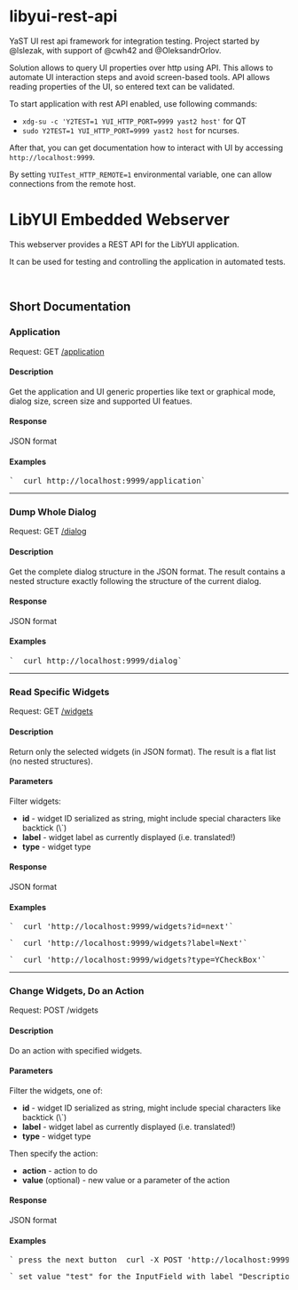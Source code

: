 # libyui-rest-api

YaST UI rest api framework for integration testing.
Project started by @lslezak, with support of @cwh42 and @OleksandrOrlov.

Solution allows to query UI properties over http using API. This allows to
automate UI interaction steps and avoid screen-based tools.
API allows reading properties of the UI, so entered text can be validated.

To start application with rest API enabled, use following commands:
* `xdg-su -c 'Y2TEST=1 YUI_HTTP_PORT=9999 yast2 host'` for QT
* `sudo Y2TEST=1 YUI_HTTP_PORT=9999 yast2 host` for ncurses.

After that, you can get documentation how to interact with UI by accessing
`http://localhost:9999`.

By setting `YUITest_HTTP_REMOTE=1` environmental variable, one can allow connections
from the remote host.


<body>
        <h1>LibYUI Embedded Webserver</h1>
        <p>This webserver provides a REST API for the LibYUI application.</p>
        <p>It can be used for testing and controlling the application in automated tests.</p>
        <br>
        <h2>Short Documentation</h2>
        <h3>Application</h3>
        <p>Request: GET <a href='/application'>/application</a>
        </p>
        <h4>Description</h4>
        <p>Get the application and UI generic properties like text or graphical mode, dialog size, screen size and supported UI featues.</p>
        <h4>Response</h4>
        <p>JSON format</p>
        <h4>Examples</h4>
        <p>
                <pre>`  curl http://localhost:9999/application`</pre>
        </p>
        <hr>
        <h3>Dump Whole Dialog</h3>
        <p>Request: GET <a href='/dialog'>/dialog</a>
        </p>
        <h4>Description</h4>
        <p>Get the complete dialog structure in the JSON format. The result contains a nested structure exactly following the structure of the current dialog.</p>
        <h4>Response</h4>
        <p>JSON format</p>
        <h4>Examples</h4>
        <p>
                <pre>`  curl http://localhost:9999/dialog`</pre>
        </p>
        <hr>
        <h3>Read Specific Widgets</h3>
        <p>Request: GET <a href='/widgets'>/widgets</a>
        </p>
        <h4>Description</h4>
        <p>Return only the selected widgets (in JSON format). The result is a flat list (no nested structures).</p>
        <h4>Parameters</h4>
        <p>Filter widgets: <ul>
                        <li>
                                <b>id</b> - widget ID serialized as string, might include special characters like backtick (\`)</li>
                        <li>
                                <b>label</b> - widget label as currently displayed (i.e. translated!) </li>
                        <li>
                                <b>type</b> - widget type</li>
                </ul>
        </p>
        <h4>Response</h4>
        <p>JSON format</p>
        <h4>Examples</h4>
        <p>
                <pre>`  curl 'http://localhost:9999/widgets?id=next'`</pre>
                <pre>`  curl 'http://localhost:9999/widgets?label=Next'`</pre>
                <pre>`  curl 'http://localhost:9999/widgets?type=YCheckBox'`</pre>
        </p>
        <hr>
        <h3>Change Widgets, Do an Action</h3>
        <p>Request: POST /widgets</p>
        <h4>Description</h4>
        <p>Do an action with specified widgets.</p>
        <h4>Parameters</h4>
        <p>Filter the widgets, one of: <ul>
                        <li>
                                <b>id</b> - widget ID serialized as string, might include special characters like backtick (\`)</li>
                        <li>
                                <b>label</b> - widget label as currently displayed (i.e. translated!) </li>
                        <li>
                                <b>type</b> - widget type</li>
                </ul> Then specify the action: <ul>
                        <li>
                                <b>action</b> - action to do</li>
                        <li>
                                <b>value</b> (optional) - new value or a parameter of the action</li>
                </ul>
        </p>
        <h4>Response</h4>
        <p>JSON format</p>
        <h4>Examples</h4>
        <p>
                <pre>` press the next button  curl -X POST 'http://localhost:9999/widgets?id=next&action=press'`</pre>
                <pre>` set value "test" for the InputField with label "Description"  curl -X POST 'http://localhost:9999/widgets?label=Description&action=enter&value=test'`</pre>
        </p>
</body>
